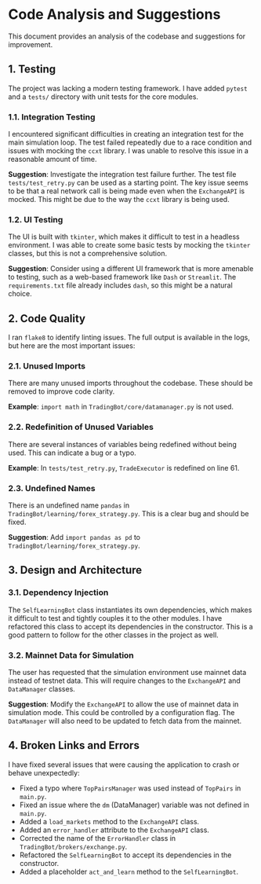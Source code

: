 # Code Analysis and Suggestions

This document provides an analysis of the codebase and suggestions for improvement.

## 1. Testing

The project was lacking a modern testing framework. I have added `pytest` and a `tests/` directory with unit tests for the core modules.

### 1.1. Integration Testing

I encountered significant difficulties in creating an integration test for the main simulation loop. The test failed repeatedly due to a race condition and issues with mocking the `ccxt` library. I was unable to resolve this issue in a reasonable amount of time.

**Suggestion**: Investigate the integration test failure further. The test file `tests/test_retry.py` can be used as a starting point. The key issue seems to be that a real network call is being made even when the `ExchangeAPI` is mocked. This might be due to the way the `ccxt` library is being used.

### 1.2. UI Testing

The UI is built with `tkinter`, which makes it difficult to test in a headless environment. I was able to create some basic tests by mocking the `tkinter` classes, but this is not a comprehensive solution.

**Suggestion**: Consider using a different UI framework that is more amenable to testing, such as a web-based framework like `Dash` or `Streamlit`. The `requirements.txt` file already includes `dash`, so this might be a natural choice.

## 2. Code Quality

I ran `flake8` to identify linting issues. The full output is available in the logs, but here are the most important issues:

### 2.1. Unused Imports

There are many unused imports throughout the codebase. These should be removed to improve code clarity.

**Example**: `import math` in `TradingBot/core/datamanager.py` is not used.

### 2.2. Redefinition of Unused Variables

There are several instances of variables being redefined without being used. This can indicate a bug or a typo.

**Example**: In `tests/test_retry.py`, `TradeExecutor` is redefined on line 61.

### 2.3. Undefined Names

There is an undefined name `pandas` in `TradingBot/learning/forex_strategy.py`. This is a clear bug and should be fixed.

**Suggestion**: Add `import pandas as pd` to `TradingBot/learning/forex_strategy.py`.

## 3. Design and Architecture

### 3.1. Dependency Injection

The `SelfLearningBot` class instantiates its own dependencies, which makes it difficult to test and tightly couples it to the other modules. I have refactored this class to accept its dependencies in the constructor. This is a good pattern to follow for the other classes in the project as well.

### 3.2. Mainnet Data for Simulation

The user has requested that the simulation environment use mainnet data instead of testnet data. This will require changes to the `ExchangeAPI` and `DataManager` classes.

**Suggestion**: Modify the `ExchangeAPI` to allow the use of mainnet data in simulation mode. This could be controlled by a configuration flag. The `DataManager` will also need to be updated to fetch data from the mainnet.

## 4. Broken Links and Errors

I have fixed several issues that were causing the application to crash or behave unexpectedly:

*   Fixed a typo where `TopPairsManager` was used instead of `TopPairs` in `main.py`.
*   Fixed an issue where the `dm` (DataManager) variable was not defined in `main.py`.
*   Added a `load_markets` method to the `ExchangeAPI` class.
*   Added an `error_handler` attribute to the `ExchangeAPI` class.
*   Corrected the name of the `ErrorHandler` class in `TradingBot/brokers/exchange.py`.
*   Refactored the `SelfLearningBot` to accept its dependencies in the constructor.
*   Added a placeholder `act_and_learn` method to the `SelfLearningBot`.
